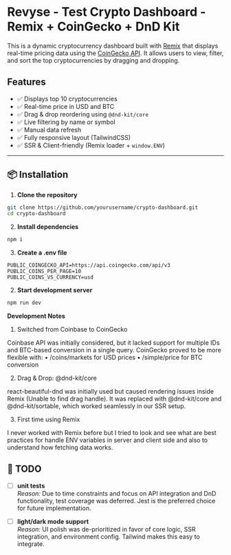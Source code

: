 # Revyse - Test Crypto Dashboard - Remix + CoinGecko + DnD Kit

This is a dynamic cryptocurrency dashboard built with [Remix](https://remix.run/) that displays real-time pricing data using the [CoinGecko API](https://www.coingecko.com/en/api). It allows users to view, filter, and sort the top cryptocurrencies by dragging and dropping.

## Features

- ✅ Displays top 10 cryptocurrencies
- ✅ Real-time price in USD and BTC
- ✅ Drag & drop reordering using `@dnd-kit/core`
- ✅ Live filtering by name or symbol
- ✅ Manual data refresh
- ✅ Fully responsive layout (TailwindCSS)
- ✅ SSR & Client-friendly (Remix loader + `window.ENV`)

---

## 📦 Installation

1. **Clone the repository**

```bash
git clone https://github.com/yourusername/crypto-dashboard.git
cd crypto-dashboard
```

2. **Install dependencies**

```bash
npm i
```

3. **Create a .env file**

```env
PUBLIC_COINGECKO_API=https://api.coingecko.com/api/v3
PUBLIC_COINS_PER_PAGE=10
PUBLIC_COINS_VS_CURRENCY=usd
```

2. **Start development server**

```bash
npm run dev
```

**Development Notes**

1. Switched from Coinbase to CoinGecko

Coinbase API was initially considered, but it lacked support for multiple IDs and BTC-based conversion in a single query. CoinGecko proved to be more flexible with:
• /coins/markets for USD prices
• /simple/price for BTC conversion

2. Drag & Drop: @dnd-kit/core

react-beautiful-dnd was initially used but caused rendering issues inside Remix (Unable to find drag handle). It was replaced with @dnd-kit/core and @dnd-kit/sortable, which worked seamlessly in our SSR setup.

3. First time using Remix

I never worked with Remix before but I tried to look and see what are best practices for handle ENV variables in server and client side and also to understand how fetching data works.

## 📌 TODO

- [ ] **unit tests**  
      _Reason:_ Due to time constraints and focus on API integration and DnD functionality, test coverage was deferred. Jest is the preferred choice for future implementation.

- [ ] **light/dark mode support**  
      _Reason:_ UI polish was de-prioritized in favor of core logic, SSR integration, and environment config. Tailwind makes this easy to integrate.
